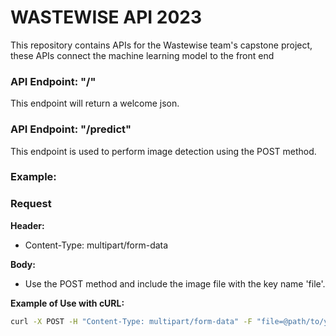 # WASTEWISE API 2023

This repository contains APIs for the Wastewise team's capstone project, these APIs connect the machine learning model to the front end

### API Endpoint: "/"
This endpoint will return a welcome json.

### API Endpoint: "/predict"
This endpoint is used to perform image detection using the POST method.


### Example:
### Request

**Header:**
- Content-Type: multipart/form-data

**Body:**
- Use the POST method and include the image file with the key name 'file'.

**Example of Use with cURL:**
```bash
curl -X POST -H "Content-Type: multipart/form-data" -F "file=@path/to/your/image.jpg" your-api//predict
